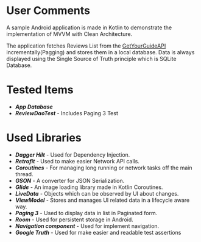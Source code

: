 # User Comments
A sample Android application is made in Kotlin to demonstrate the implementation of MVVM with Clean Architecture.

The application fetches Reviews List from the [GetYourGuideAPI](https://travelers-api.getyourguide.com/activities/23776/reviews) incrementally(Pagging) and stores them in a local database. Data is always displayed using the Single Source of Truth principle which is SQLite Database.

# Tested Items
 - ***App Database*** 
 - ***ReviewDaoTest*** - Includes Paging 3 Test

# Used Libraries
 - ***Dagger Hilt*** - Used for Dependency Injection.
 - ***Retrofit*** - Used to make easier Network API calls.
 - ***Coroutines*** - For managing long running or network tasks off the main thread.
 - ***GSON*** - A converter for JSON Serialization.
 - ***Glide*** - An image loading library made in Kotlin Coroutines.
 - ***LiveData*** - Objects which can be observed by UI about changes. 
 - ***ViewModel*** - Stores and manages UI related data in a lifecycle aware way.
 - ***Paging 3*** - Used to display data in list in Paginated form.
 - ***Room*** - Used for persistent storage in Android.
 - ***Navigation component*** -  Used for implement navigation.
 - ***Google Truth*** - Used for make easier and readable test assertions
